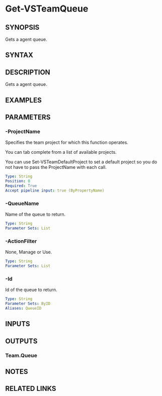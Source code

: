 


# Get-VSTeamQueue

## SYNOPSIS

Gets a agent queue.

## SYNTAX

## DESCRIPTION

Gets a agent queue.

## EXAMPLES

## PARAMETERS

### -ProjectName

Specifies the team project for which this function operates.

You can tab complete from a list of available projects.

You can use Set-VSTeamDefaultProject to set a default project so
you do not have to pass the ProjectName with each call.

```yaml
Type: String
Position: 0
Required: True
Accept pipeline input: true (ByPropertyName)
```

### -QueueName

Name of the queue to return.

```yaml
Type: String
Parameter Sets: List
```

### -ActionFilter

None, Manage or Use.

```yaml
Type: String
Parameter Sets: List
```

### -Id

Id of the queue to return.

```yaml
Type: String
Parameter Sets: ByID
Aliases: QueueID
```

## INPUTS

## OUTPUTS

### Team.Queue

## NOTES

## RELATED LINKS

